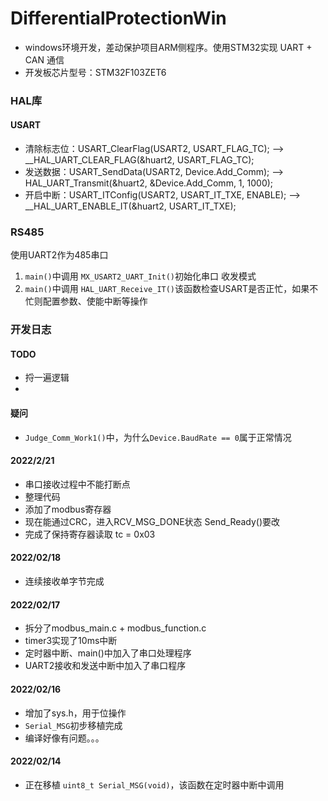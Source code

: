# DifferentialProtectionWin

- windows环境开发，差动保护项目ARM侧程序。使用STM32实现 UART + CAN 通信
- 开发板芯片型号：STM32F103ZET6

### HAL库
#### USART
- 清除标志位：USART_ClearFlag(USART2, USART_FLAG_TC); --> __HAL_UART_CLEAR_FLAG(&huart2, USART_FLAG_TC);
- 发送数据：USART_SendData(USART2, Device.Add_Comm); --> HAL_UART_Transmit(&huart2, &Device.Add_Comm, 1, 1000);
- 开启中断：USART_ITConfig(USART2, USART_IT_TXE, ENABLE); --> __HAL_UART_ENABLE_IT(&huart2, USART_IT_TXE);



### RS485
使用UART2作为485串口
1. `main()`中调用 `MX_USART2_UART_Init()`初始化串口 收发模式
2. `main()`中调用 `HAL_UART_Receive_IT()`该函数检查USART是否正忙，如果不忙则配置参数、使能中断等操作


### 开发日志
#### TODO
- 捋一遍逻辑
- 

#### 疑问
- `Judge_Comm_Work1()`中，为什么`Device.BaudRate == 0`属于正常情况

#### 2022/2/21
- 串口接收过程中不能打断点
- 整理代码
- 添加了modbus寄存器
- 现在能通过CRC，进入RCV_MSG_DONE状态 Send_Ready()要改
- 完成了保持寄存器读取 tc = 0x03

#### 2022/02/18
- 连续接收单字节完成

#### 2022/02/17
- 拆分了modbus_main.c + modbus_function.c
- timer3实现了10ms中断
- 定时器中断、main()中加入了串口处理程序
- UART2接收和发送中断中加入了串口程序
#### 2022/02/16
- 增加了sys.h，用于位操作
- `Serial_MSG`初步移植完成
- 编译好像有问题。。。

#### 2022/02/14
- 正在移植 `uint8_t Serial_MSG(void)`，该函数在定时器中断中调用


